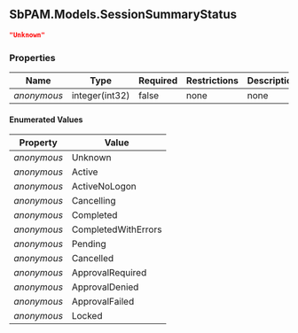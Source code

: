 
<h2 id="tocS_SbPAM.Models.SessionSummaryStatus">SbPAM.Models.SessionSummaryStatus</h2>

<a id="schemasbpam.models.sessionsummarystatus"></a>
<a id="schema_SbPAM.Models.SessionSummaryStatus"></a>
<a id="tocSsbpam.models.sessionsummarystatus"></a>
<a id="tocssbpam.models.sessionsummarystatus"></a>

```json
"Unknown"

```

### Properties

|Name|Type|Required|Restrictions|Description|
|---|---|---|---|---|
|*anonymous*|integer(int32)|false|none|none|

#### Enumerated Values

|Property|Value|
|---|---|
|*anonymous*|Unknown|
|*anonymous*|Active|
|*anonymous*|ActiveNoLogon|
|*anonymous*|Cancelling|
|*anonymous*|Completed|
|*anonymous*|CompletedWithErrors|
|*anonymous*|Pending|
|*anonymous*|Cancelled|
|*anonymous*|ApprovalRequired|
|*anonymous*|ApprovalDenied|
|*anonymous*|ApprovalFailed|
|*anonymous*|Locked|


